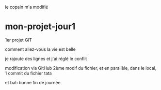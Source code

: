 le copain m'a modifié
# mon-projet-jour1
1er projet GIT

comment allez-vous
la vie est belle

je rajoute des lignes
et j'ai réglé le conflit


modification via GitHub
2ème modif du fichier, et en parallèle, dans le local, 1 commit du fichier tata



et bah bonne fin de journée


